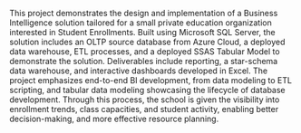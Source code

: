 This project demonstrates the design and implementation of a Business Intelligence solution tailored for a small private education organization interested in Student Enrollments. Built using Microsoft SQL Server, the solution includes an OLTP source database from Azure Cloud, a deployed data warehouse, ETL processes, and a deployed SSAS Tabular Model to demonstrate the solution. Deliverables include reporting, a star-schema data warehouse, and interactive dashboards developed in Excel. The project emphasizes end-to-end BI development, from data modeling to ETL scripting, and tabular data modeling showcasing the lifecycle of database development. Through this process, the school is given the visibility into enrollment trends, class capacities, and student activity, enabling better decision-making, and more effective resource planning.
